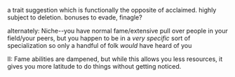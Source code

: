 a trait suggestion which is functionally the opposite of acclaimed. highly subject to deletion. bonuses to evade, finagle?

alternately: Niche--you have normal fame/extensive pull over people in your field/your peers, but you happen to be in a *very specific* sort of specialization so only a handful of folk *would* have heard of you

II: Fame abilities are dampened, but while this allows you less resources, it gives you more latitude to do things without getting noticed.
